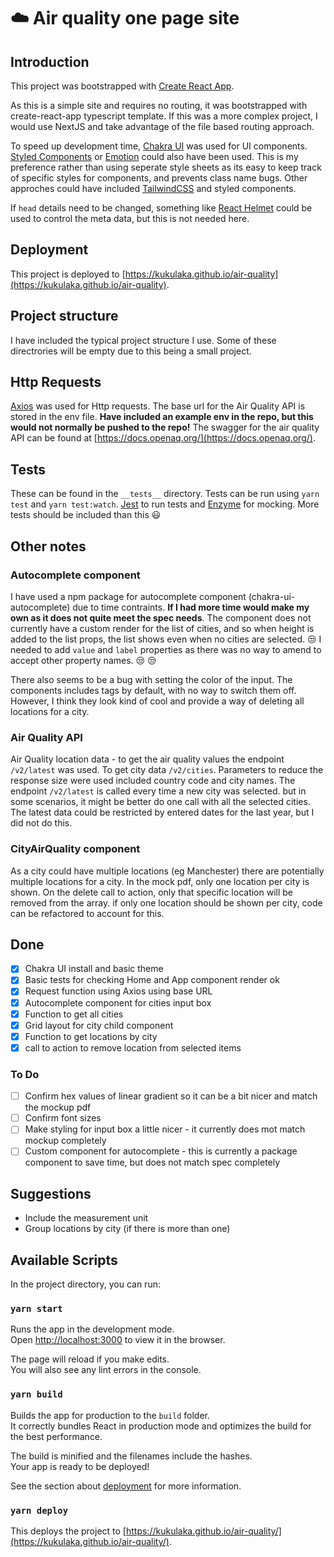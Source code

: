# :cloud: Air quality one page site

## Introduction

This project was bootstrapped with [Create React App](https://github.com/facebook/create-react-app).

As this is a simple site and requires no routing, it was bootstrapped with create-react-app typescript template. If this was a more complex project, I would use NextJS and take advantage of the file based routing approach.

To speed up development time, [Chakra UI](https://chakra-ui.com) was used for UI components. [Styled Components](https://styled-components.com/docs/basics) or [Emotion](https://emotion.sh/docs/introduction) could also have been used. This is my preference rather than using seperate style sheets as its easy to keep track of specific styles for components, and prevents class name bugs. Other approches could have included [TailwindCSS](https://tailwindcss.com/docs/installation) and styled components.

If `head` details need to be changed, something like [React Helmet](https://github.com/nfl/react-helmet) could be used to control the meta data, but this is not needed here.

## Deployment

This project is deployed to [https://kukulaka.github.io/air-quality](https://kukulaka.github.io/air-quality).

## Project structure

I have included the typical project structure I use. Some of these directrories will be empty due to this being a small project.

## Http Requests

[Axios](https://www.npmjs.com/package/axios) was used for Http requests. The base url for the Air Quality API is stored in the env file. **Have included an example env in the repo, but this would not normally be pushed to the repo!** The swagger for the air quality API can be found at [https://docs.openaq.org/](https://docs.openaq.org/).

## Tests

These can be found in the `__tests__` directory. Tests can be run using `yarn test` and `yarn test:watch`. [Jest](https://jestjs.io/) to run tests and [Enzyme](https://enzymejs.github.io/enzyme/) for mocking. More tests should be included than this :smiley:

## Other notes

### Autocomplete component

I have used a npm package for autocomplete component (chakra-ui-autocomplete) due to time contraints. **If I had more time would make my own as it does not quite meet the spec needs**. The component does not currently have a custom render for the list of cities, and so when height is added to the list props, the list shows even when no cities are selected. :unamused:
I needed to add `value` and `label` properties as there was no way to amend to accept other property names. :unamused: :unamused:

There also seems to be a bug with setting the color of the input. The components includes tags by default, with no way to switch them off. However, I think they look kind of cool and provide a way of deleting all locations for a city.

### Air Quality API

Air Quality location data - to get the air quality values the endpoint `/v2/latest` was used. To get city data `/v2/cities`. Parameters to reduce the response size were used included country code and city names. The endpoint `/v2/latest` is called every time a new city was selected. but in some scenarios, it might be better do one call with all the selected cities.
The latest data could be restricted by entered dates for the last year, but I did not do this. 

### CityAirQuality component

As a city could have multiple locations (eg Manchester) there are potentially multiple locations for a city. In the mock pdf, only one location per city is shown.
On the delete call to action, only that specific location will be removed from the array. if only one location should be shown per city, code can be refactored to account for this.

## Done

- [x] Chakra UI install and basic theme
- [x] Basic tests for checking Home and App component render ok
- [x] Request function using Axios using base URL
- [x] Autocomplete component for cities input box
- [x] Function to get all cities
- [x] Grid layout for city child component
- [x] Function to get locations by city
- [x] call to action to remove location from selected items

### To Do

- [ ] Confirm hex values of linear gradient so it can be a bit nicer and match the mockup pdf
- [ ] Confirm font sizes
- [ ] Make styling for input box a little nicer - it currently does mot match mockup completely
- [ ] Custom component for autocomplete - this is currently a package component to save time, but does not match spec completely

## Suggestions

- Include the measurement unit
- Group locations by city (if there is more than one)

## Available Scripts

In the project directory, you can run:

### `yarn start`

Runs the app in the development mode.\
Open [http://localhost:3000](http://localhost:3000) to view it in the browser.

The page will reload if you make edits.\
You will also see any lint errors in the console.

### `yarn build`

Builds the app for production to the `build` folder.\
It correctly bundles React in production mode and optimizes the build for the best performance.

The build is minified and the filenames include the hashes.\
Your app is ready to be deployed!

See the section about [deployment](https://facebook.github.io/create-react-app/docs/deployment) for more information.

### `yarn deploy`

This deploys the project to [https://kukulaka.github.io/air-quality/](https://kukulaka.github.io/air-quality/).
